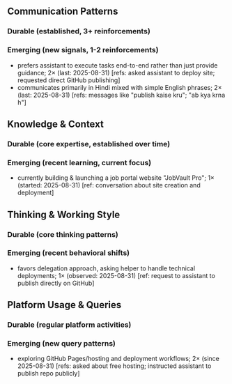 ## Communication Patterns
### Durable (established, 3+ reinforcements)

### Emerging (new signals, 1-2 reinforcements)
- prefers assistant to execute tasks end-to-end rather than just provide guidance; 2× (last: 2025-08-31) [refs: asked assistant to deploy site; requested direct GitHub publishing]
- communicates primarily in Hindi mixed with simple English phrases; 2× (last: 2025-08-31) [refs: messages like "publish kaise kru"; "ab kya krna h"]

## Knowledge & Context
### Durable (core expertise, established over time)

### Emerging (recent learning, current focus)
- currently building & launching a job portal website "JobVault Pro"; 1× (started: 2025-08-31) [ref: conversation about site creation and deployment]

## Thinking & Working Style
### Durable (core thinking patterns)

### Emerging (recent behavioral shifts)
- favors delegation approach, asking helper to handle technical deployments; 1× (observed: 2025-08-31) [ref: request to assistant to publish directly on GitHub]

## Platform Usage & Queries
### Durable (regular platform activities)

### Emerging (new query patterns)
- exploring GitHub Pages/hosting and deployment workflows; 2× (since 2025-08-31) [refs: asked about free hosting; instructed assistant to publish repo publicly]